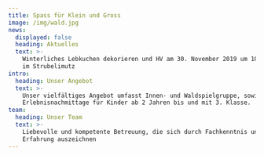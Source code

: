 ```yaml
---
title: Spass für Klein und Gross
image: /img/wald.jpg
news:
  displayed: false
  heading: Aktuelles
  text: >-
    Winterliches Lebkuchen dekorieren und HV am 30. November 2019 um 10.00 Uhr
    im Strubelimutz
intro:
  heading: Unser Angebot
  text: >-
    Unser vielfältiges Angebot umfasst Innen- und Waldspielgruppe, sowie
    Erlebnisnachmittage für Kinder ab 2 Jahren bis und mit 3. Klasse.
team:
  heading: Unser Team
  text: >-
    Liebevolle und kompetente Betreuung, die sich durch Fachkenntnis und
    Erfahrung auszeichnen
---
```


